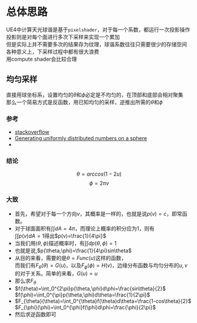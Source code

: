 # 总体思路
UE4中计算天光球谐是基于`pixelshader`，对于每一个系数，都运行一次投影操作  
投影则是对每个面进行多次下采样来实现一个累加  
但是实际上并不需要多次的结果存为纹理，球谐系数往往只需要很少的存储空间  
各种意义上，下采样过程中都有很大浪费  
用compute shader会比较合理  
## 均匀采样
直接用球坐标系，设置均匀的$\theta$和$\phi$必定是不均匀的，在顶部和底部会相对聚集  
那么一个简易方式是反函数，用已知均匀的采样，逆推出所需的$\theta$和$\phi$  
### 参考  
* [stackoverflow](https://stackoverflow.com/questions/5408276/sampling-uniformly-distributed-random-points-inside-a-spherical-volume)  
* [Generating uniformly distributed numbers on a sphere](http://corysimon.github.io/articles/uniformdistn-on-sphere/)  
* 
### 结论  
$$
\theta = arccos(1-2u)
$$
$$
\phi = 2\pi v
$$  
### 大致
* 首先，希望对于每一个方向$v$，其概率是一样的，也就是说$p(v)=c$，即常函数。
* 对于球面面积有$\int\int dA=4\pi$，而理论上概率的积分应为1，则有  
$\int\int p(v)dA=1$得出$p(v)=\frac{1}{4\pi}$  
* 当我们用$(\theta,\phi)$描述概率时，有$\int\int dp(\theta,\phi)=1$  
* 也就是说,$p(\theta,\phi)=\frac{1}{4\pi}sin\theta$  
* 从目的来看，需要的是$\theta=Func(u)$这样的函数，  
而我们有$F_{\theta}(\theta)=G(u)$，以及$F_{\phi}(\phi)=H(v)$，边缘分布函数与均匀分布的$u,v$的对于关系。简单的来看，$G(u)=u$
* 那么求$F_{\theta}$
* $f(\theta)=\int_0^{2\pi}p(\theta,\phi)d\phi=\frac{sin\theta}{2}$  
$f(\phi)=\int_0^{\pi}p(\theta,\phi)d\theta=\frac{1}{2\pi}$  
* $F_{\theta}(\theta)=\int_0^{\theta}f(\theta)d\theta=\frac{1-cos\theta}{2}$  
 $F_{\phi}(\phi)=\int_0^{\phi}f(\phi)d\phi=\frac{\phi}{2\pi}$
* 然后求逆函数即可